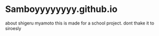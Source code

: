 # Samboyyyyyyyy.github.io
about shigeru myamoto
this is made for a school project.
dont thake it to siroesly
